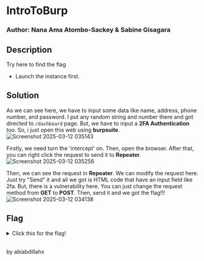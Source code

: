 # IntroToBurp
### Author: Nana Ama Atombo-Sackey & Sabine Gisagara

## Description
Try here to find the flag

* Launch the instance first.

## Solution
As we can see here, we have to input some data like name, address, phone number, and password. I put any random string and number there and got directed to `/dashboard` page. But, we have to input a **2FA Authentication** too. So, i just open this web using **burpsuite**.
![Screenshot 2025-03-12 035143](https://github.com/user-attachments/assets/71a50c03-02e0-4aef-891d-5daf9963300b)


Firstly, we need turn the 'intercept' on. Then, open the browser.
After that, you can right click the request to send it to **Repeater**.
![Screenshot 2025-03-12 035256](https://github.com/user-attachments/assets/a46f5c04-2314-4212-b780-d468d8aebead)


Then, we can see the request in **Repeater**. We can modify the request here. Just try "Send" it and all we got is HTML code that have an input field like 2fa.
But, there is a vulnerability here. You can just change the request method from **GET** to **POST**. Then, send it and we got the flag!!!
![Screenshot 2025-03-12 034138](https://github.com/user-attachments/assets/09f809da-75ae-4ba1-b8e4-71b67526b0e2)

## Flag
<details>
  <summary>Click this for the flag!</summary>

  ```
    picoCTF{#0TP_Bypvss_SuCc3$S_c94b61ac}
  ```
</details>

<br>
<p>by abiabdillahx</p>

